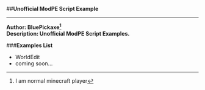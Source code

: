 ##**Unofficial ModPE Script Example**

-------------------------------

**Author: BluePickaxe[^bluepickaxe]** <br />
**Description: Unofficial ModPE Script Examples.**

###**Examples List**
- WorldEdit
- coming soon...
[^bluepickaxe]: I am normal minecraft player

